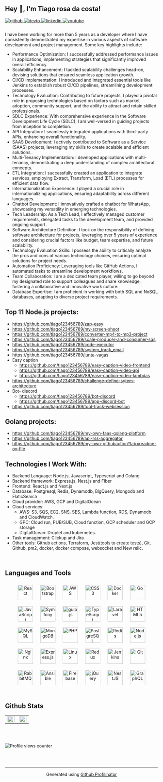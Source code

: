 ## Hey 👋, I'm Tiago rosa da costa!  
  

<a href="https://github.com/tiago123456789" target="_blank">
<img src=https://img.shields.io/badge/github-%2324292e.svg?&style=for-the-badge&logo=github&logoColor=white alt=github style="margin-bottom: 5px;" />
</a>
<a href="https://dev.to/tiago123456789" target="_blank">
<img src=https://img.shields.io/badge/dev.to-%2308090A.svg?&style=for-the-badge&logo=dev.to&logoColor=white alt=devto style="margin-bottom: 5px;" />
</a>
<a href="https://www.linkedin.com/in/tiago-rosa-da-costa/" target="_blank">
<img src=https://img.shields.io/badge/linkedin-%231E77B5.svg?&style=for-the-badge&logo=linkedin&logoColor=white alt=linkedin style="margin-bottom: 5px;" />
</a>
<a href="https://www.youtube.com/channel/UC13Ezj4p5A0gSB4sJjZLTCA" target="_blank">
<img src=https://img.shields.io/badge/youtube-%23EE4831.svg?&style=for-the-badge&logo=youtube&logoColor=white alt=youtube style="margin-bottom: 5px;" />
</a>  
  



###    

I have been working for more than 5 years as a developer where I have consistently demonstrated my expertise in various aspects of software development and project management. Some key highlights include:

- Performance Optimization: I successfully addressed performance issues in applications, implementing strategies that significantly improved overall efficiency.
- Scalability Enhancement: I tackled scalability challenges head-on, devising solutions that ensured seamless application growth.
- CI/CD Implementation: I introduced and integrated essential tools like Jenkins to establish robust CI/CD pipelines, streamlining development processes.
- Technology Evaluation: Contributing to future projects, I played a pivotal role in proposing technologies based on factors such as market adoption, community support, and the ability to attract and retain skilled professionals.
- SDLC Experience: With comprehensive experience in the Software Development Life Cycle (SDLC), I am well-versed in guiding projects from inception to completion.
- API Integration: I seamlessly integrated applications with third-party APIs, enhancing overall functionality.
- SAAS Development: I actively contributed to Software as a Service (SAAS) projects, leveraging my skills to create scalable and efficient solutions.
- Multi-Tenancy Implementation: I developed applications with multi-tenancy, demonstrating a deep understanding of complex architectural concepts.
- ETL Integration: I successfully created an application to integrate services, employing Extract, Transform, Load (ETL) processes for efficient data flow.
- Internationalization Experience: I played a crucial role in internationalizing applications, ensuring adaptability across different languages.
- Chatbot Development: I innovatively crafted a chatbot for WhatsApp, showcasing my versatility in emerging technologies.
- Tech Leadership: As a Tech Lead, I effectively managed customer requirements, delegated tasks to the development team, and provided ongoing support.
- Software Architecture Definition: I took on the responsibility of defining software architecture for projects, leveraging over 5 years of experience and considering crucial factors like budget, team expertise, and future scalability.
- Technology Evaluation Skills: I possess the ability to critically analyze the pros and cons of various technology choices, ensuring optimal solutions for project needs.
- Automation Proficiency: Leveraging tools like GitHub Actions, I automated tasks to streamline development workflows.
- Team Collaboration: I am a dedicated team player, willing to go beyond my designated role to support colleagues and share knowledge, fostering a collaborative and innovative work culture.
- Database Expertise: I am proficient in working with both SQL and NoSQL databases, adapting to diverse project requirements.

## Top 11 Node.js projects:
- https://github.com/tiago123456789/zap-easy
- https://github.com/tiago123456789/my-screen-shoot
- https://github.com/tiago123456789/converter-mp4-to-mp3-project
- https://github.com/tiago123456789/scale-producer-and-consumer-sqs
- https://github.com/tiago123456789/code-executor
- https://github.com/tiago123456789/system_track_email
- https://github.com/tiago123456789/junta-vagas 
- Easy caption
  - https://github.com/tiago123456789/easy-caption-video-frontend
  - https://github.com/tiago123456789/easy-caption-video-api
  - https://github.com/tiago123456789/easy-caption-video-lambdas
- https://github.com/tiago123456789/challenge-define-sytem-architecture
- Bot- discord
  - https://github.com/tiago123456789/bot-discord
  - https://github.com/tiago123456789/app-discord-bot
- https://github.com/tiago123456789/tool-track-websession

## Golang projects:
- https://github.com/tiago123456789/my-own-faas-golang-platform
- https://github.com/tiago123456789/api-rss-aggregator
- https://github.com/tiago123456789/my-own-githubaction?tab=readme-ov-file

## Technologies I Work With: 
- Backend Language: Node.js, Javascript, Typescript and Golang
- Backend framework: Express.js, Nest.js and Fiber
- Frontend: React.js and Next.js
- Database: Postgresql, Redis, Dynamodb, BigQuery, Mongodb and ElaticSearch
- Cloud provider: AWS, GCP and DigitalOcean
- Cloud services: 
  - AWS: S3, SQS, EC2, SNS, SES, Lambda function, RDS, Dynamodb and CloudWatch.
  - GPC: Cloud run, PUB/SUB, Cloud function, GCP scheduler and GCP storage
  - DigitalOcean: Droplet and kubernetes.
- Task management: Clickup and Jira
- Other tools: Github actions, Terraform, Jest(tools to create tests), Git, Github, pm2, docker, docker compose, websocket and New relic.

<br/>

## Languages and Tools  
<div align="center">  
<img style="margin: 10px" src="https://profilinator.rishav.dev/skills-assets/react-original-wordmark.svg" alt="React" height="50" />  
<img style="margin: 10px" src="https://profilinator.rishav.dev/skills-assets/bootstrap-plain.svg" alt="Bootstrap" height="50" />  
<img style="margin: 10px" src="https://profilinator.rishav.dev/skills-assets/amazonwebservices-original-wordmark.svg" alt="AWS" height="50" />  
<img style="margin: 10px" src="https://profilinator.rishav.dev/skills-assets/css3-original-wordmark.svg" alt="CSS3" height="50" />  
<img style="margin: 10px" src="https://profilinator.rishav.dev/skills-assets/docker-original-wordmark.svg" alt="Docker" height="50" />  
<img style="margin: 10px" src="https://profilinator.rishav.dev/skills-assets/go-original.svg" alt="Go" height="50" />  
<img style="margin: 10px" src="https://profilinator.rishav.dev/skills-assets/javascript-original.svg" alt="JavaScript" height="50" />  
<img style="margin: 10px" src="https://profilinator.rishav.dev/skills-assets/symfony_black_03.svg" alt="Symfony" height="50" />  
<img style="margin: 10px" src="https://profilinator.rishav.dev/skills-assets/gulp-plain.svg" alt="gulp.js" height="50" />  
<img style="margin: 10px" src="https://profilinator.rishav.dev/skills-assets/typescript-original.svg" alt="TypeScript" height="50" />  
<img style="margin: 10px" src="https://profilinator.rishav.dev/skills-assets/laravel-plain-wordmark.svg" alt="Laravel" height="50" />  
<img style="margin: 10px" src="https://profilinator.rishav.dev/skills-assets/html5-original-wordmark.svg" alt="HTML5" height="50" />  
<img style="margin: 10px" src="https://profilinator.rishav.dev/skills-assets/mysql-original-wordmark.svg" alt="MySQL" height="50" />  
<img style="margin: 10px" src="https://profilinator.rishav.dev/skills-assets/mongodb-original-wordmark.svg" alt="MongoDB" height="50" />  
<img style="margin: 10px" src="https://profilinator.rishav.dev/skills-assets/php-original.svg" alt="PHP" height="50" />  
<img style="margin: 10px" src="https://profilinator.rishav.dev/skills-assets/postgresql-original-wordmark.svg" alt="PostgreSQL" height="50" />  
<img style="margin: 10px" src="https://profilinator.rishav.dev/skills-assets/redis-original-wordmark.svg" alt="Redis" height="50" />  
<img style="margin: 10px" src="https://profilinator.rishav.dev/skills-assets/nodejs-original-wordmark.svg" alt="Node.js" height="50" />  
<img style="margin: 10px" src="https://profilinator.rishav.dev/skills-assets/nginx-original.svg" alt="Nginx" height="50" />  
<img style="margin: 10px" src="https://profilinator.rishav.dev/skills-assets/express-original-wordmark.svg" alt="Express.js" height="50" />  
<img style="margin: 10px" src="https://profilinator.rishav.dev/skills-assets/linux-original.svg" alt="Linux" height="50" />  
<img style="margin: 10px" src="https://profilinator.rishav.dev/skills-assets/redux-original.svg" alt="Redux" height="50" />  
<img style="margin: 10px" src="https://profilinator.rishav.dev/skills-assets/jenkins-icon.svg" alt="Jenkins" height="50" />  
<img style="margin: 10px" src="https://profilinator.rishav.dev/skills-assets/git-scm-icon.svg" alt="Git" height="50" />  
<img style="margin: 10px" src="https://profilinator.rishav.dev/skills-assets/rabbitmq-icon.svg" alt="RabbitMQ" height="50" />  
<img style="margin: 10px" src="https://profilinator.rishav.dev/skills-assets/ansible.png" alt="Ansible" height="50" />  
<img style="margin: 10px" src="https://profilinator.rishav.dev/skills-assets/firebase.png" alt="Firebase" height="50" />  
<img style="margin: 10px" src="https://profilinator.rishav.dev/skills-assets/jquery.png" alt="jQuery" height="50" />  
<img style="margin: 10px" src="https://profilinator.rishav.dev/skills-assets/nestjs.svg" alt="NestJS" height="50" />  
<img style="margin: 10px" src="https://profilinator.rishav.dev/skills-assets/graphql.png" alt="GraphQL" height="50" />  
</div>  

<br/>  


## Github Stats  
<table><tr><td valign="top" width="50%">

<img src="https://github-readme-stats.vercel.app/api?username=tiago123456789&show_icons=true&count_private=true&hide_border=true" align="left" style="width: 100%" />

</td><td valign="top" width="50%">

<img src="https://github-readme-stats.vercel.app/api/top-langs/?username=tiago123456789&hide_border=true&layout=compact" align="left" style="width: 100%" />

</td></tr></table>  

<br/>  

  

<br/>  

![Profile views counter](https://komarev.com/ghpvc/?username=tiago123456789&&style=flat-square)  
  

<br/>  


<br />

----
<div align="center">Generated using <a href="https://profilinator.rishav.dev/" target="_blank">Github Profilinator</a></div>

